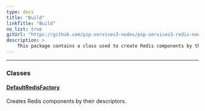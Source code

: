 ```yaml
---
type: docs
title: "Build"
linkTitle: "Build"
no_list: true
gitUrl: "https://github.com/pip-services3-nodex/pip-services3-redis-nodex"
description: >
    This package contains a class used to create Redis components by their descriptors.
---
```

---
<div class="module-body"> 

### Classes

#### [DefaultRedisFactory](default_redis_factory)
Creates Redis components by their descriptors.

</div>

